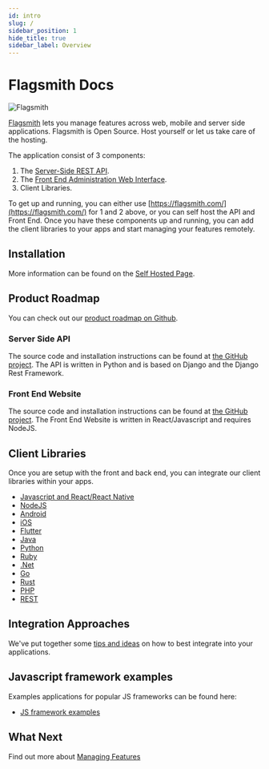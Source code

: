 ```yaml
---
id: intro
slug: /
sidebar_position: 1
hide_title: true
sidebar_label: Overview
---
```


# Flagsmith Docs

![Flagsmith](/img/banner-logo-dark.png)

[Flagsmith](https://flagsmith.com/) lets you manage features across web, mobile and server side applications. Flagsmith
is Open Source. Host yourself or let us take care of the hosting.

The application consist of 3 components:

1. The [Server-Side REST API](https://github.com/flagsmith/flagsmith/api).
2. The [Front End Administration Web Interface](https://github.com/flagsmith/flagsmith/frontend).
3. Client Libraries.

To get up and running, you can either use [https://flagsmith.com/](https://flagsmith.com/) for 1 and 2 above, or you can
self host the API and Front End. Once you have these components up and running, you can add the client libraries to your
apps and start managing your features remotely.

## Installation

More information can be found on the [Self Hosted Page](/deployment/overview).

## Product Roadmap

You can check out our [product roadmap on Github](https://github.com/Flagsmith/flagsmith/projects/1).

### Server Side API

The source code and installation instructions can be found at
[the GitHub project](https://github.com/flagsmith/flagsmith). The API is written in Python and is based on Django and
the Django Rest Framework.

### Front End Website

The source code and installation instructions can be found at
[the GitHub project](https://github.com/flagsmith/flagsmith-frontend). The Front End Website is written in
React/Javascript and requires NodeJS.

## Client Libraries

Once you are setup with the front and back end, you can integrate our client libraries within your apps.

- [Javascript and React/React Native](/clients/javascript/)
- [NodeJS](/clients/node/)
- [Android](/clients/android/)
- [iOS](/clients/ios/)
- [Flutter](/clients/flutter/)
- [Java](/clients/java/)
- [Python](/clients/python/)
- [Ruby](/clients/ruby/)
- [.Net](/clients/dotnet/)
- [Go](/clients/go/)
- [Rust](/clients/rust/)
- [PHP](/clients/php/)
- [REST](/clients/rest/)

## Integration Approaches

We've put together some [tips and ideas](advanced-use/integration-approaches.md) on how to best integrate into your
applications.

## Javascript framework examples

Examples applications for popular JS frameworks can be found here:

- [JS framework examples](https://github.com/flagsmith/flagsmith-js-client/tree/master/examples)

## What Next

Find out more about [Managing Features](/basic-features/overview.md)
